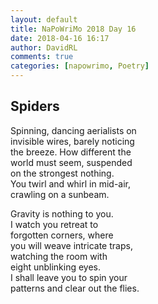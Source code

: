 ```yaml
---  
layout: default  
title: NaPoWriMo 2018 Day 16  
date: 2018-04-16 16:17  
author: DavidRL  
comments: true  
categories: [napowrimo, Poetry]
---  
```

## Spiders  

Spinning, dancing aerialists on  
invisible wires, barely noticing  
the breeze. How different the  
world must seem, suspended  
on the strongest nothing.  
You twirl and whirl in mid-air,  
crawling on a sunbeam.  

Gravity is nothing to you.  
I watch you retreat to  
forgotten corners, where  
you will weave intricate traps,  
watching the room with  
eight unblinking eyes.  
I shall leave you to spin your  
patterns and clear out the flies.  
